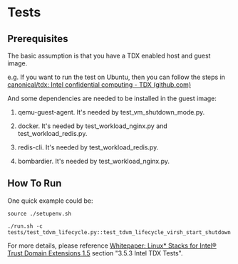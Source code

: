 # Tests

## Prerequisites

The basic assumption is that you have a TDX enabled host and guest image.

e.g. If you want to run the test on Ubuntu, then you can follow the steps in [canonical/tdx: Intel confidential computing - TDX (github.com)](https://github.com/canonical/tdx)

And some dependencies are needed to be installed in the guest image:

1. qemu-guest-agent. It's needed by test_vm_shutdown_mode.py.

2. docker. It's needed by test_workload_nginx.py and test_workload_redis.py.

3. redis-cli. It's needed by test_workload_redis.py.

4. bombardier. It's needed by test_workload_nginx.py.



## How To Run

One quick example could be:

`source ./setupenv.sh`

`./run.sh -c tests/test_tdvm_lifecycle.py::test_tdvm_lifecycle_virsh_start_shutdown`

For more details, please reference [Whitepaper: Linux* Stacks for Intel® Trust Domain Extensions 1.5](https://www.intel.com/content/www/us/en/content-details/790888/whitepaper-linux-stacks-for-intel-trust-domain-extensions-1-5.html) section "3.5.3 Intel TDX Tests".
